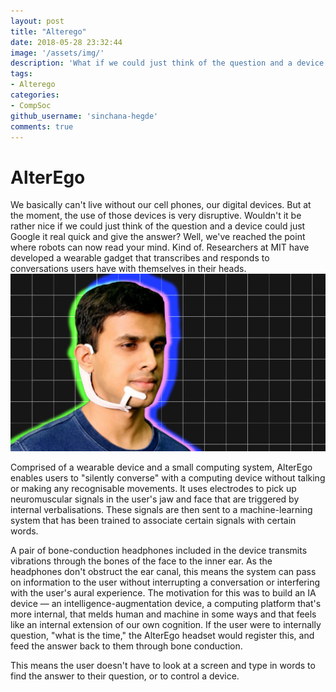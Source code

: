 ```yaml
---
layout: post
title: "Alterego"
date: 2018-05-28 23:32:44
image: '/assets/img/'
description: 'What if we could just think of the question and a device could just Google it real quick and give the answer?'
tags:
- Alterego
categories:
- CompSoc
github_username: 'sinchana-hegde'
comments: true
---
```


# AlterEgo

We basically can't live without our cell phones, our digital devices. But at the moment, the use of those devices is very disruptive. Wouldn't it be rather nice if we could just think of the question and a device could just Google it real quick and give the answer? 
Well, we've reached the point where robots can now read your mind. Kind of.
Researchers at MIT have developed a wearable gadget that transcribes and responds to conversations users have with themselves in their heads.
![Example](/blog/assets/img/alterego/alterego.jpg)

Comprised of a wearable device and a small computing system, AlterEgo enables users to "silently converse" with a computing device without talking or making any recognisable movements.
It uses electrodes to pick up neuromuscular signals in the user's jaw and face that are triggered by internal verbalisations.
These signals are then sent to a machine-learning system that has been trained to associate certain signals with certain words.

A pair of bone-conduction headphones included in the device transmits vibrations through the bones of the face to the inner ear. As the headphones don't obstruct the ear canal, this means the system can pass on information to the user without interrupting a conversation or interfering with the user's aural experience.
The motivation for this was to build an IA device — an intelligence-augmentation device, a computing platform that's more internal, that melds human and machine in some ways and that feels like an internal extension of our own cognition.
If the user were to internally question, "what is the time," the AlterEgo headset would register this, and feed the answer back to them through bone conduction.

This means the user doesn't have to look at a screen and type in words to find the answer to their question, or to control a device.